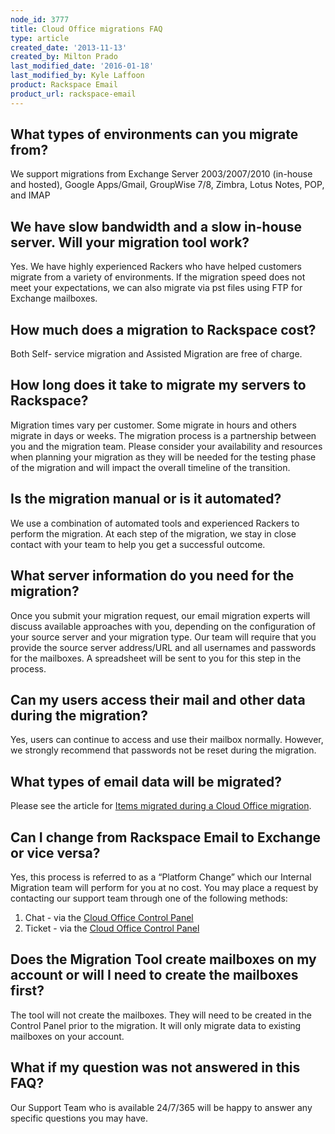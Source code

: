 ```yaml
---
node_id: 3777
title: Cloud Office migrations FAQ
type: article
created_date: '2013-11-13'
created_by: Milton Prado
last_modified_date: '2016-01-18'
last_modified_by: Kyle Laffoon
product: Rackspace Email
product_url: rackspace-email
---
```


What types of environments can you migrate from?
------------------------------------------------

<span>We support migrations from Exchange Server 2003/2007/2010
(in-house and hosted), Google Apps/Gmail, GroupWise 7/8, Zimbra, Lotus
Notes, POP, and IMAP</span>

We have slow bandwidth and a slow in-house server.  Will your migration tool work?
----------------------------------------------------------------------------------

<span>Yes.  We have highly experienced Rackers who have helped customers
migrate from a variety of environments. If the migration speed does not
meet your expectations, we can also migrate via pst files using FTP for
Exchange mailboxes.</span>

How much does a migration to Rackspace cost?
--------------------------------------------

<span>Both Self</span>- service migration and Assisted Migration are
free of charge.

How long does it take to migrate my servers to Rackspace?
---------------------------------------------------------

<span>Migration times vary per customer.  Some migrate in hours and
others migrate in days or weeks.  The migration process is a partnership
between you and the migration team. Please consider your availability
and resources when planning your migration as they will be needed for
the testing phase of the migration and will impact the overall timeline
of the transition.</span>

Is the migration manual or is it automated?
-------------------------------------------

<span>We use a combination of automated tools and experienced Rackers to
perform the migration. At each step of the migration, we stay in close
contact with your team to help you get a successful outcome.</span>

What server information do you need for the migration?
------------------------------------------------------

<span>Once you submit your migration request, our email migration
experts will discuss available approaches with you, depending on the
configuration of your source server and your migration type.  Our team
will require that you provide the source server address/URL and all
usernames and passwords for the mailboxes.  A spreadsheet will be sent
to you for this step in the process. </span>

Can my users access their mail and other data during the migration?
-------------------------------------------------------------------

<span>Yes, users can continue to access and use their mailbox normally.
However, we strongly recommend that passwords not be reset during the
migration.</span>

What types of email data will be migrated?
------------------------------------------

<span>Please see the article for </span>[Items migrated during a Cloud
Office
migration](/how-to/items-migrated-during-an-cloud-office-migration)<span>.</span>

Can I change from Rackspace Email to Exchange or vice versa?
------------------------------------------------------------

<span>Yes, this process is referred to as a &ldquo;Platform Change&rdquo; which our
Internal Migration team will perform for you at no cost. You may place a
request by contacting our support team through one of the following
methods:</span>

1.  <span>Chat - via the [Cloud Office Control
    Panel](https://cp.rackspace.com/)</span>
2.  <span>Ticket - via the [Cloud Office Control
    Panel](https://cp.rackspace.com/)</span>

Does the Migration Tool create mailboxes on my account or will I need to create the mailboxes first?
----------------------------------------------------------------------------------------------------

<span>The tool will not create the mailboxes. They will need to be
created in the Control Panel prior to the migration. It will only
migrate data to existing mailboxes on your account.</span>

What if my question was not answered in this FAQ?
-------------------------------------------------

<span>Our Support Team who is available 24/7/365 will be happy to answer
any specific questions you may have.</span>

